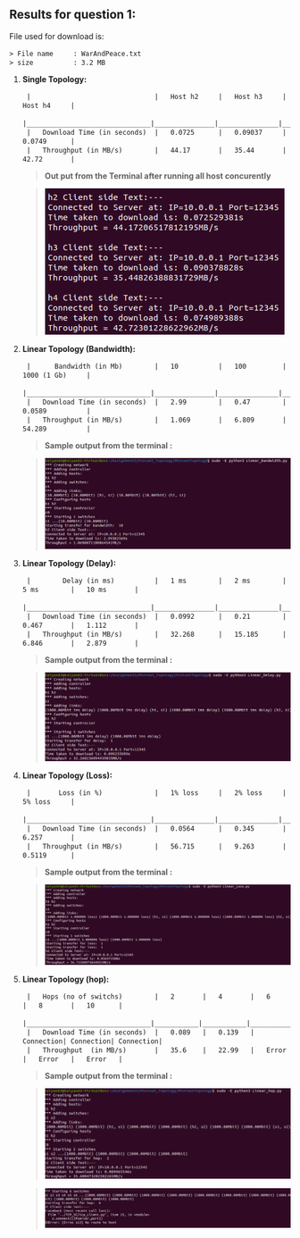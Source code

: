 ## Results for question 1:

File used for download is: 

    > File name     : WarAndPeace.txt 
    > size          : 3.2 MB

1. **Single Topology:**
    > 
        |                               |   Host h2     |   Host h3     |   Host h4     |
        |_______________________________|_______________|_______________|_______________|
        |   Download Time (in seconds)  |   0.0725      |   0.09037     |   0.0749      |
        |   Throughput (in MB/s)        |   44.17       |   35.44       |   42.72       |

    > **Out put from the Terminal after running all host concurently**

    > !['Single Image'](q1_a.png)

2. **Linear Topology (Bandwidth):**
    > 
        |      Bandwidth (in Mb)        |   10          |   100         |   1000 (1 Gb)     |      
        |_______________________________|_______________|_______________|___________________|
        |   Download Time (in seconds)  |   2.99        |   0.47        |   0.0589          |     
        |   Throughput (in MB/s)        |   1.069       |   6.809       |   54.289          |

    > **Sample output from the terminal :**

    > !['Bandwidth'](q1_b.png)

3. **Linear Topology (Delay):**
    >
        |        Delay (in ms)          |   1 ms        |   2 ms        |   5 ms        |   10 ms       |
        |_______________________________|_______________|_______________|_______________|_______________|
        |   Download Time (in seconds)  |   0.0992      |   0.21        |   0.467       |   1.112       |    
        |   Throughput (in MB/s)        |   32.268      |   15.185      |   6.846       |   2.879       |

    > **Sample output from the terminal :**

    > !['Delay'](q1_c.png)

4. **Linear Topology (Loss):**
    >
        |       Loss (in %)             |   1% loss     |   2% loss     |   5% loss     |
        |_______________________________|_______________|_______________|_______________|
        |   Download Time (in seconds)  |   0.0564      |   0.345       |   6.257       |
        |   Throughput (in MB/s)        |   56.715      |   9.263       |   0.5119      |

    > **Sample output from the terminal :**

    > !['Delay'](q1_d.png)

5. **Linear Topology (hop):**
    >
        |   Hops (no of switchs)        |   2       |   4       |   6       |   8       |   10      |   
        |_______________________________|___________|___________|___________|___________|___________|
        |   Download Time (in seconds)  |   0.089   |   0.139   | Connection| Connection| Connection|
        |   Throughput  (in MB/s)       |   35.6    |   22.99   |   Error   |   Error   |   Error   |

    > **Sample output from the terminal :**

    > !['Delay'](q1_e_1.png)

    > !['Delay'](q1_e_2.png)